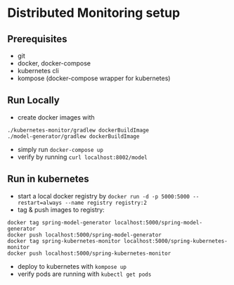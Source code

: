 # Distributed Monitoring setup

## Prerequisites
* git
* docker, docker-compose
* kubernetes cli
* kompose (docker-compose wrapper for kubernetes)

## Run Locally
* create docker images with
```
./kubernetes-monitor/gradlew dockerBuildImage
./model-generator/gradlew dockerBuildImage
```
* simply run `docker-compose up`
* verify by running `curl localhost:8002/model`

## Run in kubernetes
* start a local docker registry by `docker run -d -p 5000:5000 --restart=always --name registry registry:2`
* tag & push images to registry:
```
docker tag spring-model-generator localhost:5000/spring-model-generator
docker push localhost:5000/spring-model-generator
docker tag spring-kubernetes-monitor localhost:5000/spring-kubernetes-monitor
docker push localhost:5000/spring-kubernetes-monitor
```
* deploy to kubernetes with `kompose up`
* verify pods are running with `kubectl get pods`